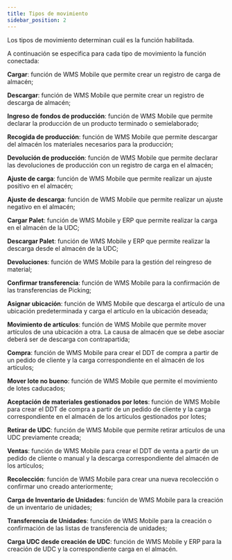 ```yaml
---
title: Tipos de movimiento 
sidebar_position: 2
---
```


Los tipos de movimiento determinan cuál es la función habilitada. 

A continuación se especifica para cada tipo de movimiento la función conectada:

**Cargar**: función de WMS Mobile que permite crear un registro de carga de almacén;  

**Descargar**: función de WMS Mobile que permite crear un registro de descarga de almacén;  

**Ingreso de fondos de producción**: función de WMS Mobile que permite declarar la producción de un producto terminado o semielaborado;  

**Recogida de producción**: función de WMS Mobile que permite descargar del almacén los materiales necesarios para la producción;  

**Devolución de producción**: función de WMS Mobile que permite declarar las devoluciones de producción con un registro de carga en el almacén;  

**Ajuste de carga**: función de WMS Mobile que permite realizar un ajuste positivo en el almacén;  

**Ajuste de descarga**: función de WMS Mobile que permite realizar un ajuste negativo en el almacén;  

**Cargar Palet**: función de WMS Mobile y ERP que permite realizar la carga en el almacén de la UDC;  

**Descargar Palet**: función de WMS Mobile y ERP que permite realizar la descarga desde el almacén de la UDC;  

**Devoluciones**: función de WMS Mobile para la gestión del reingreso de material;  

**Confirmar transferencia**: función de WMS Mobile para la confirmación de las transferencias de Picking;  

**Asignar ubicación**: función de WMS Mobile que descarga el artículo de una ubicación predeterminada y carga el artículo en la ubicación deseada;  

**Movimiento de artículos**: función de WMS Mobile que permite mover artículos de una ubicación a otra. La causa de almacén que se debe asociar deberá ser de descarga con contrapartida;  

**Compra**: función de WMS Mobile para crear el DDT de compra a partir de un pedido de cliente y la carga correspondiente en el almacén de los artículos;  

**Mover lote no bueno**: función de WMS Mobile que permite el movimiento de lotes caducados;  

**Aceptación de materiales gestionados por lotes**: función de WMS Mobile para crear el DDT de compra a partir de un pedido de cliente y la carga correspondiente en el almacén de los artículos gestionados por lotes;  

**Retirar de UDC**: función de WMS Mobile que permite retirar artículos de una UDC previamente creada;  

**Ventas**: función de WMS Mobile para crear el DDT de venta a partir de un pedido de cliente o manual y la descarga correspondiente del almacén de los artículos;  

**Recolección**: función de WMS Mobile para crear una nueva recolección o confirmar uno creado anteriormente;  

**Carga de Inventario de Unidades**: función de WMS Mobile para la creación de un inventario de unidades;  

**Transferencia de Unidades**: función de WMS Mobile para la creación o confirmación de las listas de transferencia de unidades;  

**Carga UDC desde creación de UDC**: función de WMS Mobile y ERP para la creación de UDC y la correspondiente carga en el almacén.